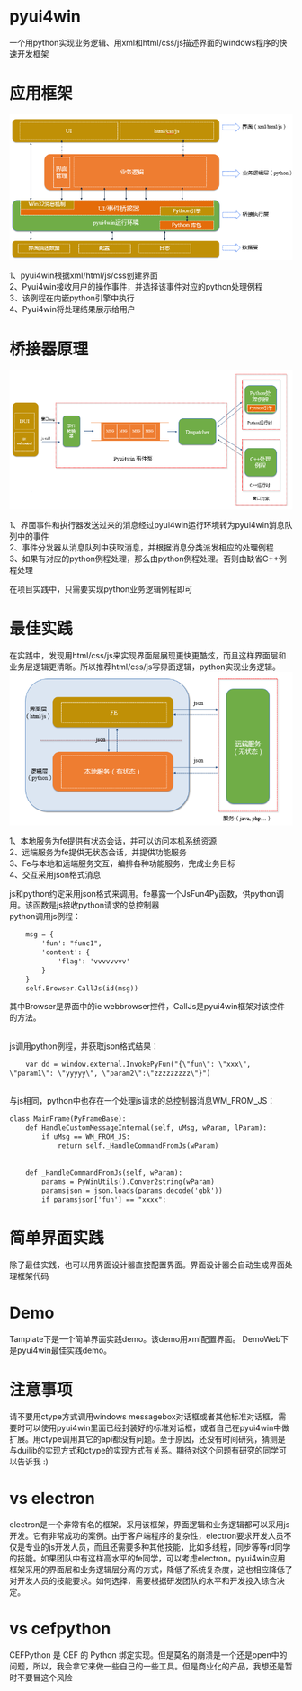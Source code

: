 pyui4win
========

一个用python实现业务逻辑、用xml和html/css/js描述界面的windows程序的快速开发框架

# 应用框架
![](doc/应用框架.png)

1、pyui4win根据xml/html/js/css创建界面<br />
2、Pyui4win接收用户的操作事件，并选择该事件对应的python处理例程<br />
3、该例程在内嵌python引擎中执行<br />
4、Pyui4win将处理结果展示给用户<br />

# 桥接器原理
![](doc/事件处理流程.png)

1、界面事件和执行器发送过来的消息经过pyui4win运行环境转为pyui4win消息队列中的事件<br />
2、事件分发器从消息队列中获取消息，并根据消息分类派发相应的处理例程<br />
3、如果有对应的python例程处理，那么由python例程处理。否则由缺省C++例程处理<br />

在项目实践中，只需要实现python业务逻辑例程即可

# 最佳实践
在实践中，发现用html/css/js来实现界面层展现更快更酷炫，而且这样界面层和业务层逻辑更清晰。所以推荐html/css/js写界面逻辑，python实现业务逻辑。
![](doc/最佳实践.png)

1、本地服务为fe提供有状态会话，并可以访问本机系统资源<br />
2、远端服务为fe提供无状态会话，并提供功能服务<br />
3、Fe与本地和远端服务交互，编排各种功能服务，完成业务目标<br />
4、交互采用json格式消息<br />


js和python约定采用json格式来调用。fe暴露一个JsFun4Py函数，供python调用。该函数是js接收python请求的总控制器
<br />
python调用js例程：

        msg = {
            'fun': "func1",
            'content': {
                'flag': 'vvvvvvvv'
            }
        }
        self.Browser.CallJs(id(msg))
        
其中Browser是界面中的ie webbrowser控件，CallJs是pyui4win框架对该控件的方法。

<br />
js调用python例程，并获取json格式结果：

        var dd = window.external.InvokePyFun("{\"fun\": \"xxx\", \"param1\": \"yyyyy\", \"param2\":\"zzzzzzzzz\"}")
<br />
与js相同，python中也存在一个处理js请求的总控制器消息WM_FROM_JS：

    class MainFrame(PyFrameBase):
        def HandleCustomMessageInternal(self, uMsg, wParam, lParam):
            if uMsg == WM_FROM_JS:
                return self._HandleCommandFromJs(wParam)
                    
            
        def _HandleCommandFromJs(self, wParam):
            params = PyWinUtils().Conver2string(wParam)
            paramsjson = json.loads(params.decode('gbk'))
            if paramsjson['fun'] == "xxxx":
            
# 简单界面实践
除了最佳实践，也可以用界面设计器直接配置界面。界面设计器会自动生成界面处理框架代码

# Demo
Tamplate下是一个简单界面实践demo。该demo用xml配置界面。
DemoWeb下是pyui4win最佳实践demo。

# 注意事项
请不要用ctype方式调用windows messagebox对话框或者其他标准对话框，需要时可以使用pyui4win里面已经封装好的标准对话框，或者自己在pyui4win中做扩展。用ctype调用其它的api都没有问题。至于原因，还没有时间研究，猜测是与duilib的实现方式和ctype的实现方式有关系。期待对这个问题有研究的同学可以告诉我 :)

# vs electron
electron是一个非常有名的框架。采用该框架，界面逻辑和业务逻辑都可以采用js开发。它有非常成功的案例。由于客户端程序的复杂性，electron要求开发人员不仅是专业的js开发人员，而且还需要多种其他技能，比如多线程，同步等等rd同学的技能。如果团队中有这样高水平的fe同学，可以考虑electron。pyui4win应用框架采用的界面层和业务逻辑层分离的方式，降低了系统复杂度，这也相应降低了对开发人员的技能要求。如何选择，需要根据研发团队的水平和开发投入综合决定。

# vs cefpython
CEFPython 是 CEF 的 Python 绑定实现。但是莫名的崩溃是一个还是open中的问题，所以，我会拿它来做一些自己的一些工具。但是商业化的产品，我想还是暂时不要冒这个风险

